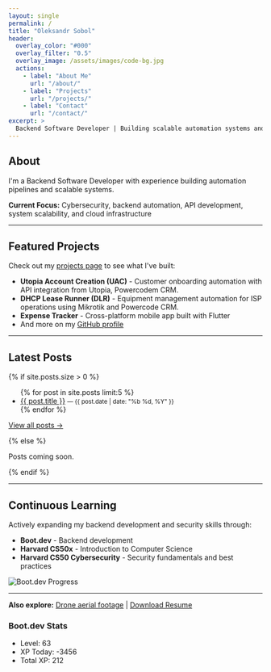 ```yaml
---
layout: single
permalink: /
title: "Oleksandr Sobol"
header:
  overlay_color: "#000"
  overlay_filter: "0.5"
  overlay_image: /assets/images/code-bg.jpg
  actions:
    - label: "About Me"
      url: "/about/"
    - label: "Projects"
      url: "/projects/"
    - label: "Contact"
      url: "/contact/"
excerpt: >
  Backend Software Developer | Building scalable automation systems and APIs with Python
---
```


## About

I'm a Backend Software Developer with experience building automation pipelines and scalable systems. 

**Current Focus:** Cybersecurity, backend automation, API development, system scalability, and cloud infrastructure

---

## Featured Projects

Check out my [projects page](/projects/) to see what I've built:
- **Utopia Account Creation (UAC)** - Customer onboarding automation with API integration from Utopia, Powercodem CRM.
- **DHCP Lease Runner (DLR)** - Equipment management automation for ISP operations using Mikrotik and Powercode CRM.
- **Expense Tracker** - Cross-platform mobile app built with Flutter
- And more on my [GitHub profile](https://github.com/OleksSobol)

---

## Latest Posts

{% if site.posts.size > 0 %}
<ul class="latest-posts">
  {% for post in site.posts limit:5 %}
  <li>
    <a href="{{ post.url | relative_url }}">{{ post.title }}</a>
    <small> — {{ post.date | date: "%b %d, %Y" }}</small>
  </li>
  {% endfor %}
</ul>

<p><a href="/blog/">View all posts →</a></p>
{% else %}
<p>Posts coming soon.</p>
{% endif %}

---

## Continuous Learning

Actively expanding my backend development and security skills through:
- **Boot.dev** - Backend development
- **Harvard CS50x** - Introduction to Computer Science
- **Harvard CS50 Cybersecurity** - Security fundamentals and best practices


<p align="left">
  <img src="https://api.boot.dev/v1/users/public/0ad99ed2-be60-4b3b-8396-3c130c314deb/thumbnail" alt="Boot.dev Progress">
</p>

---

**Also explore:** [Drone aerial footage](/videos/) | [Download Resume](/assets/resume.pdf)
<!--BOOTDEV_STATS_START-->
### Boot.dev Stats
- Level: 63
- XP Today: -3456
- Total XP: 212
<!--BOOTDEV_STATS_END-->
